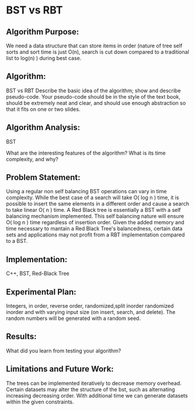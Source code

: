 # BST vs RBT

## **Algorithm Purpose:** 
We need a data structure that can store items in order  (nature of tree self sorts and sort time is just O(n), search is cut down compared to a traditional list to log(n) ) during best case. 

## **Algorithm:** 
BST vs RBT
Describe the basic idea of the algorithm; show and describe pseudo-code. Your pseudo-code should be
in the style of the text book, should be extremely neat and clear, and should use enough abstraction so that it fits on
one or two slides.

## **Algorithm Analysis:** 
BST

What are the interesting features of the algorithm? What is its time complexity, and why?

## **Problem Statement:** 
Using a regular non self balancing BST operations can vary in time complexity. While the best case of a search will take O( log n ) time, it is possible to insert the same elements in a different order and cause a search to take linear O( n ) time.  A Red Black tree is essentially a BST with a self balancing mechanism implemented. This self balancing nature will ensure O( log n ) time regardless of insertion order. Given the added memory and time necessary to mantain a Red Black Tree's balancedness, certain data sets and applications may not profit from a RBT implementation compared to a BST.

## **Implementation:** 
C++, BST, Red-Black Tree


## **Experimental Plan:** 
Integers, in order, reverse order, randomized,split inorder randomized inorder and with varying input size (on insert, search, and delete). The random numbers will be generated with a random seed.

## **Results:** 
What did you learn from testing your algorithm?

## **Limitations and Future Work:** 
The trees can be implemented iteratively to decrease memory overhead. Certain datasets may alter the structure of the bst, such as alternating increasing decreasing order.  With additional time we can generate datasets within the given constraints. 
